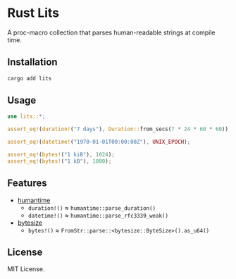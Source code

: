 # Rust Lits

A proc-macro collection that parses human-readable strings at compile time.

## Installation

```sh
cargo add lits
```

## Usage

```rust
use lits::*;

assert_eq!(duration!("7 days"), Duration::from_secs(7 * 24 * 60 * 60));

assert_eq!(datetime!("1970-01-01T00:00:00Z"), UNIX_EPOCH);

assert_eq!(bytes!("1 kiB"), 1024);
assert_eq!(bytes!("1 kB"), 1000);
```

## Features

- [humantime]
  - `duration!()` ≈ `humantime::parse_duration()`
  - `datetime!()` ≈ `humantime::parse_rfc3339_weak()`
- [bytesize]
  - `bytes!()` ≈ `FromStr::parse::<bytesize::ByteSize>().as_u64()`

## License

MIT License.

[humantime]: https://crates.io/crates/humantime
[bytesize]: https://crates.io/crates/bytesize
